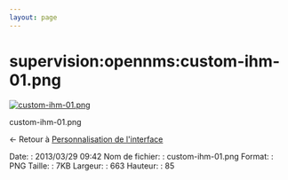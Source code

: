 ```yaml
---
layout: page
---
```


supervision:opennms:custom-ihm-01.png
=====================================

[![custom-ihm-01.png](../..//assets/media/supervision/opennms/custom-ihm-01.png@cache=&w=663&h=85 "custom-ihm-01.png")](../..//assets/media/supervision/opennms/custom-ihm-01.png@cache= "Afficher le fichier original")

custom-ihm-01.png

← Retour à [Personnalisation de
l'interface](../../../opennms/custom-ihm.html "opennms:custom-ihm")

Date:
:   2013/03/29 09:42
Nom de fichier:
:   custom-ihm-01.png
Format:
:   PNG
Taille:
:   7KB
Largeur:
:   663
Hauteur:
:   85

